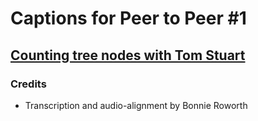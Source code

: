 # Captions for Peer to Peer #1
## [Counting tree nodes with Tom Stuart][product]

### Credits

* Transcription and audio-alignment by Bonnie Roworth

[product]: http://peertopeer.io/videos/1-tom-stuart/
